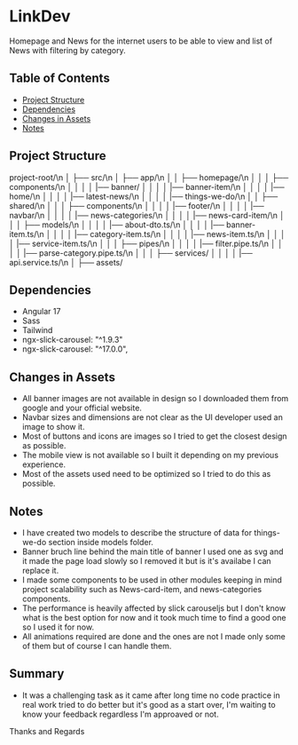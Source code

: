 # LinkDev

Homepage and News for the internet users to be able to view and list of News
with filtering by category.

## Table of Contents

- [Project Structure](#project-structure)
- [Dependencies](#dependencies)
- [Changes in Assets](#changes-in-assets)
- [Notes](#notes)

## Project Structure

project-root/\n
│
├── src/\n
│ ├── app/\n
│ │ ├── homepage/\n
│ │ │ ├── components/\n
│ │ │ │ |── banner/
│ │ │ │ |── banner-item/\n
│ │ │ │ |── home/\n
│ │ │ │ |── latest-news/\n
│ │ │ │ |── things-we-do/\n
│ │ ├── shared/\n
│ │ │ ├── components/\n
│ │ │ │ |── footer/\n
│ │ │ │ |── navbar/\n
│ │ │ │ |── news-categories/\n
│ │ │ │ |── news-card-item/\n
│ │ │ ├── models/\n
│ │ │ │ |── about-dto.ts/\n
│ │ │ │ |── banner-item.ts/\n
│ │ │ │ |── category-item.ts/\n
│ │ │ │ |── news-item.ts/\n
│ │ │ │ |── service-item.ts/\n
│ │ │ ├── pipes/\n
│ │ │ │ |── filter.pipe.ts/\n
│ │ │ │ |── parse-category.pipe.ts/\n
│ │ │ ├── services/
│ │ │ │ |── api.service.ts/\n
│ ├── assets/

## Dependencies

- Angular 17
- Sass
- Tailwind
- ngx-slick-carousel: "^1.9.3"
- ngx-slick-carousel: "^17.0.0",

## Changes in Assets

- All banner images are not available in design so I downloaded them from google and your official website.
- Navbar sizes and dimensions are not clear as the UI developer used an image to show it.
- Most of buttons and icons are images so I tried to get the closest design as possible.
- The mobile view is not available so I built it depending on my previous experience.
- Most of the assets used need to be optimized so I tried to do this as possible.

## Notes

- I have created two models to describe the structure of data for things-we-do section inside models folder.
- Banner bruch line behind the main title of banner I used one as svg and it made the page load slowly so I removed it but is it's availabe I can replace it.
- I made some components to be used in other modules keeping in mind project scalability such as News-card-item, and news-categories components.
- The performance is heavily affected by slick carouseljs but I don't know what is the best option for now
  and it took much time to find a good one so I used it for now.
- All animations required are done and the ones are not I made only some of them but of course I can handle them.

## Summary

- It was a challenging task as it came after long time no code practice in real work tried to do better but it's good as a start over, I'm waiting to know your feedback regardless I'm approaved or not.

Thanks and Regards
